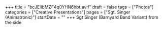 +++
title = "bcJElIbMZF4q0YHN6hbt.avif"
draft = false
tags = ["Photos"]
categories = ["Creative Presentations"]
pages = ["Sgt. Singer (Animatronic)"]
startDate = ""
+++
Sgt Singer (Barnyard Band Variant) from the side

